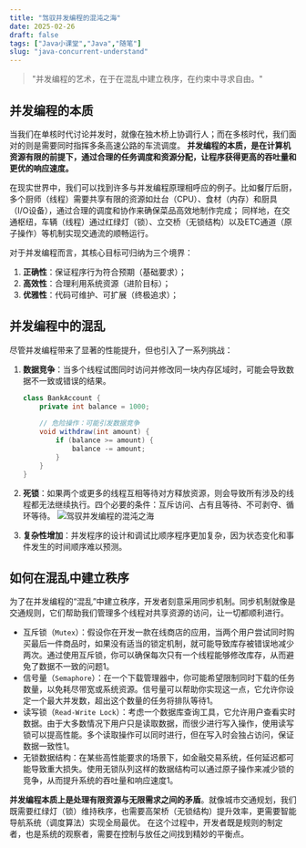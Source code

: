 ```yaml
---
title: "驾驭并发编程的混沌之海"
date: 2025-02-26
draft: false
tags: ["Java小课堂","Java","随笔"]
slug: "java-concurrent-understand"
---
```


>"并发编程的艺术，在于在混乱中建立秩序，在约束中寻求自由。"

## 并发编程的本质
当我们在单核时代讨论并发时，就像在独木桥上协调行人；而在多核时代，我们面对的则是需要同时指挥多条高速公路的车流调度。
**并发编程的本质，是在计算机资源有限的前提下，通过合理的任务调度和资源分配，让程序获得更高的吞吐量和更优的响应速度。**

在现实世界中，我们可以找到许多与并发编程原理相呼应的例子。比如餐厅后厨，多个厨师（线程）需要共享有限的资源如灶台（CPU）、食材（内存）和厨具（I/O设备），通过合理的调度和协作来确保菜品高效地制作完成；
同样地，在交通枢纽，车辆（线程）通过红绿灯（锁）、立交桥（无锁结构）以及ETC通道（原子操作）等机制实现交通流的顺畅运行。

对于并发编程而言，其核心目标可归纳为三个境界：
1. **正确性**：保证程序行为符合预期（基础要求）；
2. **高效性**：合理利用系统资源（进阶目标）；
3. **优雅性**：代码可维护、可扩展（终极追求）；


## 并发编程中的混乱
尽管并发编程带来了显著的性能提升，但也引入了一系列挑战：
1. **数据竞争**：当多个线程试图同时访问并修改同一块内存区域时，可能会导致数据不一致或错误的结果。
    ```java
    class BankAccount {
        private int balance = 1000;
        
        // 危险操作：可能引发数据竞争
        void withdraw(int amount) {
            if (balance >= amount) {
                balance -= amount;
            }
        }
    }
    ```
2. **死锁**：如果两个或更多的线程互相等待对方释放资源，则会导致所有涉及的线程都无法继续执行。四个必要的条件：互斥访问、占有且等待、不可剥夺、循环等待。
   ![驾驭并发编程的混沌之海](/posts/annex/images/essays/驾驭并发编程的混沌之海.png)

4. **复杂性增加**：并发程序的设计和调试比顺序程序更加复杂，因为状态变化和事件发生的时间顺序难以预测。


## 如何在混乱中建立秩序
为了在并发编程的“混乱”中建立秩序，开发者刻意采用同步机制。同步机制就像是交通规则，它们帮助我们管理多个线程对共享资源的访问，让一切都顺利进行。
- 互斥锁（`Mutex`）：假设你在开发一款在线商店的应用，当两个用户尝试同时购买最后一件商品时，如果没有适当的锁定机制，就可能导致库存被错误地减少两次。通过使用互斥锁，你可以确保每次只有一个线程能够修改库存，从而避免了数据不一致的问题1。
- 信号量（`Semaphore`）：在一个下载管理器中，你可能希望限制同时下载的任务数量，以免耗尽带宽或系统资源。信号量可以帮助你实现这一点，它允许你设定一个最大并发数，超出这个数量的任务将排队等待1。
- 读写锁（`Read-Write Lock`）：考虑一个数据库查询工具，它允许用户查看实时数据。由于大多数情况下用户只是读取数据，而很少进行写入操作，使用读写锁可以提高性能。多个读取操作可以同时进行，但在写入时会独占访问，保证数据一致性1。
- 无锁数据结构：在某些高性能要求的场景下，如金融交易系统，任何延迟都可能导致重大损失。使用无锁队列这样的数据结构可以通过原子操作来减少锁的竞争，从而提升系统的吞吐量和响应速度1。

**并发编程本质上是处理有限资源与无限需求之间的矛盾**。就像城市交通规划，我们既需要红绿灯（锁）维持秩序，也需要高架桥（无锁结构）提升效率，更需要智能导航系统（调度算法）实现全局最优。
在这个过程中，开发者既是规则的制定者，也是系统的观察者，需要在控制与放任之间找到精妙的平衡点。
